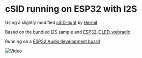 # cSID running on ESP32 with I2S

Using a slightly modified [cSID-light](http://csdb.dk/release/?id=156587) by [Hermit](http://hermit.sidrip.com/)

Based on the bundled I2S sample and [ESP32_OLED_webradio](https://github.com/kodera2t/ESP32_OLED_webradio)

Running on a [ESP32 Audio development board](https://www.tindie.com/products/microwavemont/esp32-audio-developing-board-esp32-adb/)

[![Video](https://img.youtube.com/vi/sQSfTh0OhkI/0.jpg)](https://www.youtube.com/watch?v=sQSfTh0OhkI)
